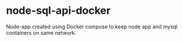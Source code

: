 # node-sql-api-docker
Node-app created using Docker compose to keep node app and mysql containers on same network.
